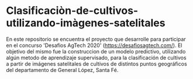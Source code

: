 # Clasificaciòn-de-cultivos-utilizando-imàgenes-satelitales

En este repositorio se encuentra el proyecto que desarrolle para participar en el concurso 'Desafios AgTech 2020' (https://desafiosagtech.com/). El objetivo del mismo fue la construccion de un modelo predictivo, utilizando algún metodo de aprendizaje supervisado, para la clasificación de cultivos a partir de imágenes satelitales de cultivos de distintos puntos geográficos del departamento de General López, Santa Fé.
